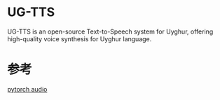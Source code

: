 # UG-TTS
UG-TTS is an open-source Text-to-Speech system for Uyghur, offering high-quality voice synthesis for Uyghur language.



# 参考 
[pytorch audio](https://github.com/pytorch/audio/tree/main/examples)